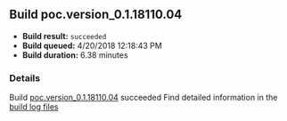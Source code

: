 ## Build poc.version_0.1.18110.04
- **Build result:** `succeeded`
- **Build queued:** 4/20/2018 12:18:43 PM
- **Build duration:** 6.38 minutes
### Details
Build [poc.version_0.1.18110.04](https://winappstudio.visualstudio.com/web/build.aspx?pcguid=a4ef43be-68ce-4195-a619-079b4d9834c2&builduri=vstfs%3a%2f%2f%2fBuild%2fBuild%2f25543) succeeded
Find detailed information in the [build log files](https://uwpctdiags.blob.core.windows.net/buildlogs/poc.version_0.1.18110.04_logs.zip)
